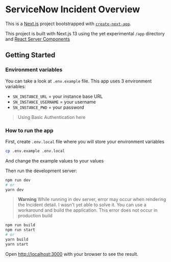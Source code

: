 # ServiceNow Incident Overview

This is a [Next.js](https://nextjs.org/) project bootstrapped with [`create-next-app`](https://github.com/vercel/next.js/tree/canary/packages/create-next-app).

This project is built with Next.js 13 using the yet experimental `/app` directory and [React Server Components](https://nextjs.org/docs/advanced-features/react-18/server-components)

## Getting Started

### Environment variables

You can take a look at `.env.example` file. This app uses 3 environment variables:

- `SN_INSTANCE_URL` = your instance base URL
- `SN_INSTANCE_USERNAME` = your username
- `SN_INSTANCE_PWD` = your password

> Using Basic Authentication here

### How to run the app

First, create `.env.local` file where you will store your environment variables

```bash
cp .env.example .env.local
```

And change the example values to your values

Then run the development server:

```bash
npm run dev
# or
yarn dev
```

> **Warning**
> While running in dev server, error may occur when rendering the Incident detail. I wasn't yet able to solve it. You can use a workaround and build the application. This error does not occur in production build

```bash
npm run build
npm run start
# or
yarn build
yarn start
```

Open [http://localhost:3000](http://localhost:3000) with your browser to see the result.
